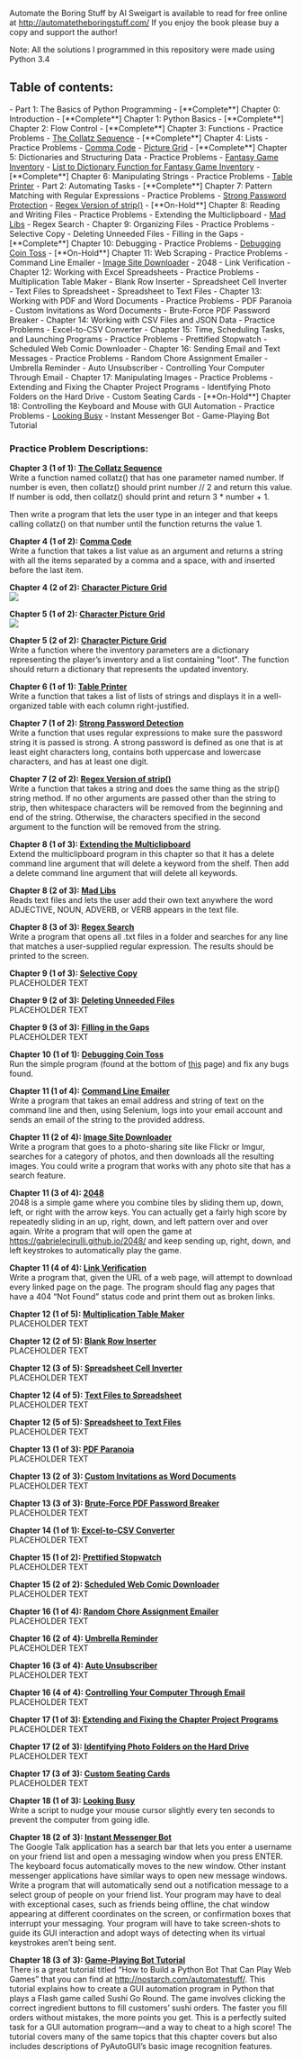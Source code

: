 Automate the Boring Stuff by Al Sweigart is available to read for free online at http://automatetheboringstuff.com/
If you enjoy the book please buy a copy and support the author! 

Note: All the solutions I programmed in this repository were made using Python 3.4

<h2>Table of contents:</h2>
- Part 1: The Basics of Python Programming
  - [**Complete**] Chapter 0: Introduction 
  - [**Complete**] Chapter 1: Python Basics
  - [**Complete**] Chapter 2: Flow Control
  - [**Complete**] Chapter 3: Functions
    - Practice Problems
      - <a href="https://github.com/ArnoldM904/Programming_Books/blob/master/Automate_the_Boring_Stuff/Chapter_003/Practice_Problems/The_Collatz_Sequence.py">The Collatz Sequence</a>
  - [**Complete**] Chapter 4: Lists
    - Practice Problems
      - <a href="https://github.com/ArnoldM904/Programming_Books/blob/master/Automate_the_Boring_Stuff/Chapter_004/Practice_Problems/Comma_Code.py">Comma Code</a>
      - <a href="https://github.com/ArnoldM904/Programming_Books/blob/master/Automate_the_Boring_Stuff/Chapter_004/Practice_Problems/Picture_Grid.py">Picture Grid</a>
  - [**Complete**] Chapter 5: Dictionaries and Structuring Data
    - Practice Problems
      - <a href="https://github.com/ArnoldM904/Programming_Books/blob/master/Automate_the_Boring_Stuff/Chapter_005/Practice_Problems/Fantasy_Game_Inventory.py">Fantasy Game Inventory</a>
      - <a href="https://github.com/ArnoldM904/Programming_Books/blob/master/Automate_the_Boring_Stuff/Chapter_005/Practice_Problems/List_to_Dictionary_Function.py">List to Dictionary Function for Fantasy Game Inventory</a>
  - [**Complete**] Chapter 6: Manipulating Strings
    - Practice Problems
      - <a href="https://github.com/ArnoldM904/Programming_Books/blob/master/Automate_the_Boring_Stuff/Chapter_006/Practice_Problems/Table_Printer.py">Table Printer</a>
- Part 2: Automating Tasks
  - [**Complete**] Chapter 7: Pattern Matching with Regular Expressions
    - Practice Problems
      - <a href="https://github.com/ArnoldM904/Programming_Books/blob/master/Automate_the_Boring_Stuff/Chapter_007/Practice_Problems/Strong_Password_Detection.py">Strong Password Protection</a>
      - <a href="https://github.com/ArnoldM904/Programming_Books/blob/master/Automate_the_Boring_Stuff/Chapter_007/Practice_Problems/Regex_Version_of_Strip().py">Regex Version of strip()</a>
  - [**On-Hold**] Chapter 8: Reading and Writing Files
    - Practice Problems
      - Extending the Multiclipboard
      - <a href="https://github.com/ArnoldM904/Programming_Books/blob/master/Automate_the_Boring_Stuff/Chapter_008/Practice_Problems/Mab_Libs.py">Mad Libs</a>
      - Regex Search
  - Chapter 9: Organizing Files
    - Practice Problems
      - Selective Copy
      - Deleting Unneeded Files
      - Filling in the Gaps
  - [**Complete**] Chapter 10: Debugging
    - Practice Problems
      - <a href="https://github.com/ArnoldM904/Programming_Books/blob/master/Automate_the_Boring_Stuff/Chapter_010/Practice_Problems/Debugging_Coin_Toss.py">Debugging Coin Toss</a>
  - [**On-Hold**] Chapter 11: Web Scraping
    - Practice Problems
      - Command Line Emailer
      - <a href="https://github.com/ArnoldM904/Programming_Books/blob/master/Automate_the_Boring_Stuff/Chapter_011/Practice_Problems/Image_Site_Downloader.py">Image Site Downloader</a>
      - 2048
      - Link Verification
  - Chapter 12: Working with Excel Spreadsheets
    - Practice Problems
      - Multiplication Table Maker
      - Blank Row Inserter
      - Spreadsheet Cell Inverter
      - Text Files to Spreadsheet
      - Spreadsheet to Text Files
  - Chapter 13: Working with PDF and Word Documents
    - Practice Problems
      - PDF Paranoia
      - Custom Invitations as Word Documents
      - Brute-Force PDF Password Breaker
  - Chapter 14: Working with CSV Files and JSON Data
    - Practice Problems
      - Excel-to-CSV Converter
  - Chapter 15: Time, Scheduling Tasks, and Launching Programs
    - Practice Problems
      - Prettified Stopwatch
      - Scheduled Web Comic Downloader
  - Chapter 16: Sending Email and Text Messages
    - Practice Problems
      - Random Chore Assignment Emailer
      - Umbrella Reminder
      - Auto Unsubscriber
      - Controlling Your Computer Through Email
  - Chapter 17: Manipulating Images
    - Practice Problems
      - Extending and Fixing the Chapter Project Programs
      - Identifying Photo Folders on the Hard Drive
      - Custom Seating Cards
  - [**On-Hold**] Chapter 18: Controlling the Keyboard and Mouse with GUI Automation
    - Practice Problems    
      - <a href="https://github.com/ArnoldM904/Programming_Books/blob/master/Automate_the_Boring_Stuff/Chapter_018/Practice_Problems/Looking_Busy.py">Looking Busy</a>
      - Instant Messenger Bot
      - Game-Playing Bot Tutorial

<h3>Practice Problem Descriptions: </h3>


<strong> Chapter 3 (1 of 1): [The Collatz Sequence](https://github.com/ArnoldM904/Programming_Books/blob/master/Automate_the_Boring_Stuff/Chapter_003/Practice_Problems/The_Collatz_Sequence.py) </strong>
<BR>
Write a function named collatz() that has one parameter named number. If number is even, then collatz() should print number // 2 and return this value. If number is odd, then collatz() should print and return 3 * number + 1.

Then write a program that lets the user type in an integer and that keeps calling collatz() on that number until the function returns the value 1.
<BR>


<strong>Chapter 4 (1 of 2): [Comma Code](https://github.com/ArnoldM904/Programming_Books/blob/master/Automate_the_Boring_Stuff/Chapter_004/Practice_Problems/Comma_Code.py)</strong>
<BR>
Write a function that takes a list value as an argument and returns a string with all the items separated by a comma and a space, with and inserted before the last item. 
<BR>

<strong>Chapter 4 (2 of 2): [Character Picture Grid](https://github.com/ArnoldM904/Programming_Books/blob/master/Automate_the_Boring_Stuff/Chapter_004/Practice_Problems/Picture_Grid.py)</strong>
<BR>
<img src="http://i.imgur.com/m7Gju39.png"></img>
<BR>


<strong>Chapter 5 (1 of 2): [Character Picture Grid](https://github.com/ArnoldM904/Programming_Books/blob/master/Automate_the_Boring_Stuff/Chapter_005/Practice_Problems/Fantasy_Game_Inventory.py)</strong>
<BR>
<img src="http://i.imgur.com/o9rPwkp.png"></img>
<BR>


<strong>Chapter 5 (2 of 2): [Character Picture Grid](https://github.com/ArnoldM904/Programming_Books/blob/master/Automate_the_Boring_Stuff/Chapter_005/Practice_Problems/List_to_Dictionary_Function.py)</strong>
<BR>
Write a function where the inventory parameters are a dictionary representing the player’s inventory and a list containing "loot". The function should return a dictionary that represents the updated inventory.
<BR>


<strong>Chapter 6 (1 of 1): <a href="https://github.com/ArnoldM904/Programming_Books/blob/master/Automate_the_Boring_Stuff/Chapter_006/Practice_Problems/Table_Printer.py">Table Printer</a></strong>
<BR>
Write a function that takes a list of lists of strings and displays it in a well-organized table with each column right-justified. 
<BR>


<strong>Chapter 7 (1 of 2): <a href="https://github.com/ArnoldM904/Programming_Books/blob/master/Automate_the_Boring_Stuff/Chapter_007/Practice_Problems/Strong_Password_Detection.py">Strong Password Detection</a></strong>
<BR>
Write a function that uses regular expressions to make sure the password string it is passed is strong. A strong password is defined as one that is at least eight characters long, contains both uppercase and lowercase characters, and has at least one digit.
<BR>


<strong>Chapter 7 (2 of 2): <a href="https://github.com/ArnoldM904/Programming_Books/blob/master/Automate_the_Boring_Stuff/Chapter_007/Practice_Problems/Regex_Version_of_Strip().py">Regex Version of strip()</a></strong>
<BR>
Write a function that takes a string and does the same thing as the strip() string method. If no other arguments are passed other than the string to strip, then whitespace characters will be removed from the beginning and end of the string. Otherwise, the characters specified in the second argument to the function will be removed from the string.
<BR>


<strong>Chapter 8 (1 of 3): <a href="">Extending the Multiclipboard</a></strong>
<BR>
Extend the multiclipboard program in this chapter so that it has a delete <keyword> command line argument that will delete a keyword from the shelf. Then add a delete command line argument that will delete all keywords.
<BR>


<strong>Chapter 8 (2 of 3): <a href="https://github.com/ArnoldM904/Programming_Books/blob/master/Automate_the_Boring_Stuff/Chapter_008/Practice_Problems/Mab_Libs.py">Mad Libs</a></strong>
<BR>
Reads text files and lets the user add their own text anywhere the word ADJECTIVE, NOUN, ADVERB, or VERB 
appears in the text file.
<BR>


<strong>Chapter 8 (3 of 3): <a href="https://github.com/ArnoldM904/Programming_Books/blob/master/Automate_the_Boring_Stuff/Chapter_008/Practice_Problems/">Regex Search</a></strong>
<BR>
Write a program that opens all .txt files in a folder and searches for any line that matches a user-supplied regular expression. The results should be printed to the screen.
<BR>


<strong>Chapter 9 (1 of 3): <a href="">Selective Copy</a></strong>
<BR>
PLACEHOLDER TEXT
<BR>


<strong>Chapter 9 (2 of 3): <a href="">Deleting Unneeded Files</a></strong>
<BR>
PLACEHOLDER TEXT
<BR>


<strong>Chapter 9 (3 of 3): <a href="">Filling in the Gaps</a></strong>
<BR>
PLACEHOLDER TEXT
<BR>


<strong>Chapter 10 (1 of 1): <a href="">Debugging Coin Toss</a></strong>
<BR>
Run the simple program (found at the bottom of <a href="https://automatetheboringstuff.com/chapter10/">this</a> page)
and fix any bugs found.
<BR>

<strong>Chapter 11 (1 of 4): <a href="">Command Line Emailer</a></strong>
<BR>
Write a program that takes an email address and string of text on the command line and then, using Selenium, logs into your email account and sends an email of the string to the provided address.
<BR>


<strong>Chapter 11 (2 of 4): <a href="https://github.com/ArnoldM904/Programming_Books/blob/master/Automate_the_Boring_Stuff/Chapter_011/Practice_Problems/Image_Site_Downloader.py">Image Site Downloader</a></strong>
<BR>
Write a program that goes to a photo-sharing site like Flickr or Imgur, searches for a category of photos, and then downloads all the resulting images. You could write a program that works with any photo site that has a search feature.
<BR>



<strong>Chapter 11 (3 of 4): <a href="">2048</a></strong>
<BR>
2048 is a simple game where you combine tiles by sliding them up, down, left, or right with the arrow keys. You can actually get a fairly high score by repeatedly sliding in an up, right, down, and left pattern over and over again. Write a program that will open the game at https://gabrielecirulli.github.io/2048/ and keep sending up, right, down, and left keystrokes to automatically play the game.
<BR>


<strong>Chapter 11 (4 of 4): <a href="">Link Verification</a></strong>
<BR>
Write a program that, given the URL of a web page, will attempt to download every linked page on the page. The program should flag any pages that have a 404 “Not Found” status code and print them out as broken links.
<BR>


<strong>Chapter 12 (1 of 5): <a href="">Multiplication Table Maker</a></strong>
<BR>
PLACEHOLDER TEXT
<BR>


<strong>Chapter 12 (2 of 5): <a href="">Blank Row Inserter</a></strong>
<BR>
PLACEHOLDER TEXT
<BR>


<strong>Chapter 12 (3 of 5): <a href="">
Spreadsheet Cell Inverter</a></strong>
<BR>
PLACEHOLDER TEXT
<BR>


<strong>Chapter 12 (4 of 5): <a href="">Text Files to Spreadsheet</a></strong>
<BR>
PLACEHOLDER TEXT
<BR>


<strong>Chapter 12 (5 of 5): <a href="">Spreadsheet to Text Files</a></strong>
<BR>
PLACEHOLDER TEXT
<BR>


<strong>Chapter 13 (1 of 3): <a href="">PDF Paranoia</a></strong>
<BR>
PLACEHOLDER TEXT
<BR>


<strong>Chapter 13 (2 of 3): <a href="">Custom Invitations as Word Documents</a></strong>
<BR>
PLACEHOLDER TEXT
<BR>


<strong>Chapter 13 (3 of 3): <a href="">Brute-Force PDF Password Breaker</a></strong>
<BR>
PLACEHOLDER TEXT
<BR>


<strong>Chapter 14 (1 of 1): <a href="">Excel-to-CSV Converter</a></strong>
<BR>
PLACEHOLDER TEXT
<BR>


<strong>Chapter 15 (1 of 2): <a href="">Prettified Stopwatch</a></strong>
<BR>
PLACEHOLDER TEXT
<BR>


<strong>Chapter 15 (2 of 2): <a href="">Scheduled Web Comic Downloader</a></strong>
<BR>
PLACEHOLDER TEXT
<BR>


<strong>Chapter 16 (1 of 4): <a href="">Random Chore Assignment Emailer</a></strong>
<BR>
PLACEHOLDER TEXT
<BR>


<strong>Chapter 16 (2 of 4): <a href="">Umbrella Reminder</a></strong>
<BR>
PLACEHOLDER TEXT
<BR>


<strong>Chapter 16 (3 of 4): <a href="">Auto Unsubscriber</a></strong>
<BR>
PLACEHOLDER TEXT
<BR>


<strong>Chapter 16 (4 of 4): <a href="">Controlling Your Computer Through Email</a></strong>
<BR>
PLACEHOLDER TEXT
<BR>


<strong>Chapter 17 (1 of 3): <a href="">Extending and Fixing the Chapter Project Programs</a></strong>
<BR>
PLACEHOLDER TEXT
<BR>


<strong>Chapter 17 (2 of 3): <a href="">Identifying Photo Folders on the Hard Drive</a></strong>
<BR>
PLACEHOLDER TEXT
<BR>


<strong>Chapter 17 (3 of 3): <a href="">Custom Seating Cards</a></strong>
<BR>
PLACEHOLDER TEXT
<BR>


<strong>Chapter 18 (1 of 3): [Looking Busy](https://github.com/ArnoldM904/Programming_Books/blob/master/Automate_the_Boring_Stuff/Chapter_018/Practice_Problems/Looking_Busy.py) </strong>
<BR>
Write a script to nudge your mouse cursor slightly every ten seconds to prevent the computer from going idle.
<BR>


<strong>Chapter 18 (2 of 3): <a href="">Instant Messenger Bot</a></strong>
<BR>
The Google Talk application has a search bar that lets you enter a username on your friend list and open a messaging window when you press ENTER. The keyboard focus automatically moves to the new window. Other instant messenger applications have similar ways to open new message windows. Write a program that will automatically send out a notification message to a select group of people on your friend list. Your program may have to deal with exceptional cases, such as friends being offline, the chat window appearing at different coordinates on the screen, or confirmation boxes that interrupt your messaging. Your program will have to take screen-shots to guide its GUI interaction and adopt ways of detecting when its virtual keystrokes aren’t being sent.
<BR>


<strong>Chapter 18 (3 of 3): <a href="">Game-Playing Bot Tutorial</a></strong>
<BR>
There is a great tutorial titled “How to Build a Python Bot That Can Play Web Games” that you can find at http://nostarch.com/automatestuff/. This tutorial explains how to create a GUI automation program in Python that plays a Flash game called Sushi Go Round. The game involves clicking the correct ingredient buttons to fill customers’ sushi orders. The faster you fill orders without mistakes, the more points you get. This is a perfectly suited task for a GUI automation program—and a way to cheat to a high score! The tutorial covers many of the same topics that this chapter covers but also includes descriptions of PyAutoGUI’s basic image recognition features.
<BR>
